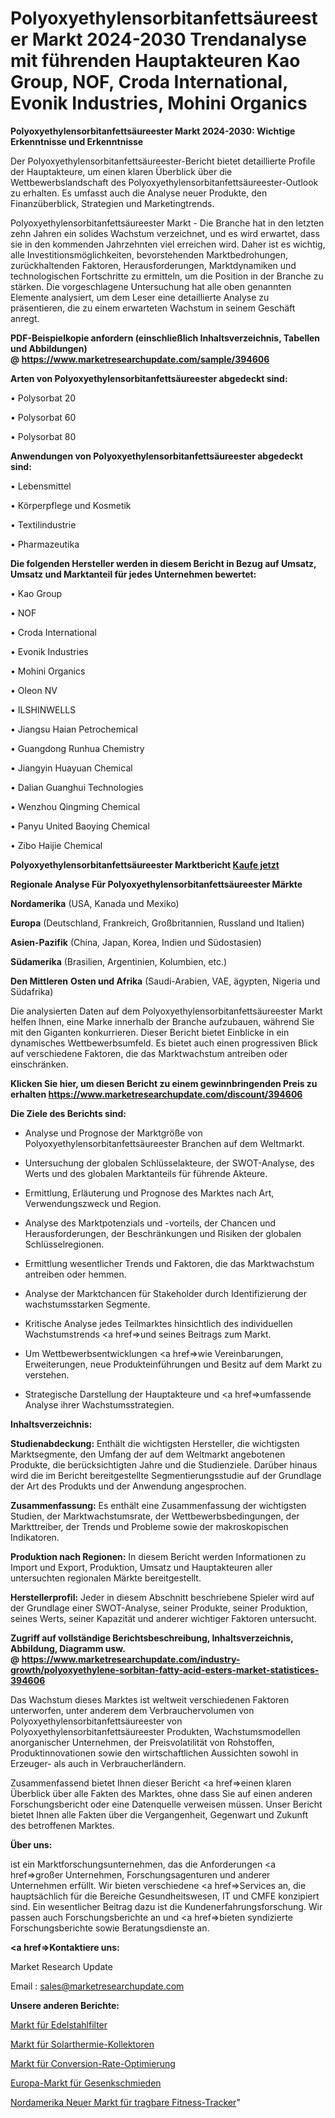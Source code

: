 # Polyoxyethylensorbitanfettsäureester Markt 2024-2030 Trendanalyse mit führenden Hauptakteuren Kao Group, NOF, Croda International, Evonik Industries, Mohini Organics

<strong>Polyoxyethylensorbitanfettsäureester Markt 2024-2030: Wichtige Erkenntnisse und Erkenntnisse</strong>

Der Polyoxyethylensorbitanfettsäureester-Bericht bietet detaillierte Profile der Hauptakteure, um einen klaren Überblick über die Wettbewerbslandschaft des Polyoxyethylensorbitanfettsäureester-Outlook zu erhalten. Es umfasst auch die Analyse neuer Produkte, den Finanzüberblick, Strategien und Marketingtrends.

Polyoxyethylensorbitanfettsäureester Markt - Die Branche hat in den letzten zehn Jahren ein solides Wachstum verzeichnet, und es wird erwartet, dass sie in den kommenden Jahrzehnten viel erreichen wird. Daher ist es wichtig, alle Investitionsmöglichkeiten, bevorstehenden Marktbedrohungen, zurückhaltenden Faktoren, Herausforderungen, Marktdynamiken und technologischen Fortschritte zu ermitteln, um die Position in der Branche zu stärken. Die vorgeschlagene Untersuchung hat alle oben genannten Elemente analysiert, um dem Leser eine detaillierte Analyse zu präsentieren, die zu einem erwarteten Wachstum in seinem Geschäft anregt.

<strong><b>PDF-Beispielkopie anfordern (einschließlich Inhaltsverzeichnis, Tabellen und Abbildungen) @ </b></strong><strong><a href=https://www.marketresearchupdate.com/sample/394606><strong>https://www.marketresearchupdate.com/sample/394606</u></a></strong></strong>

<strong>Arten von Polyoxyethylensorbitanfettsäureester abgedeckt sind:</strong>

• Polysorbat 20

• Polysorbat 60

• Polysorbat 80

<strong>Anwendungen von Polyoxyethylensorbitanfettsäureester abgedeckt sind:</strong>

• Lebensmittel

• Körperpflege und Kosmetik

• Textilindustrie

• Pharmazeutika

<strong>Die folgenden Hersteller werden in diesem Bericht in Bezug auf Umsatz, Umsatz und Marktanteil für jedes Unternehmen bewertet:</strong>

• Kao Group

• NOF

• Croda International

• Evonik Industries

• Mohini Organics

• Oleon NV

• ILSHINWELLS

• Jiangsu Haian Petrochemical

• Guangdong Runhua Chemistry

• Jiangyin Huayuan Chemical

• Dalian Guanghui Technologies

• Wenzhou Qingming Chemical

• Panyu United Baoying Chemical

• Zibo Haijie Chemical

<strong>Polyoxyethylensorbitanfettsäureester Marktbericht <a href=https://www.marketresearchupdate.com/buynow/394606>Kaufe jetzt</a></strong>

<strong>Regionale Analyse Für Polyoxyethylensorbitanfettsäureester Märkte</strong>

<strong>Nordamerika</strong> (USA, Kanada und Mexiko)

<strong>Europa</strong> (Deutschland, Frankreich, Großbritannien, Russland und Italien)

<strong>Asien-Pazifik</strong> (China, Japan, Korea, Indien und Südostasien)

<strong>Südamerika</strong> (Brasilien, Argentinien, Kolumbien, etc.)

<strong>Den Mittleren</strong> <strong>Osten und Afrika</strong> (Saudi-Arabien, VAE, ägypten, Nigeria und Südafrika)

Die analysierten Daten auf dem Polyoxyethylensorbitanfettsäureester Markt helfen Ihnen, eine Marke innerhalb der Branche aufzubauen, während Sie mit den Giganten konkurrieren. Dieser Bericht bietet Einblicke in ein dynamisches Wettbewerbsumfeld. Es bietet auch einen progressiven Blick auf verschiedene Faktoren, die das Marktwachstum antreiben oder einschränken.

<strong>Klicken Sie hier, um diesen Bericht zu einem gewinnbringenden Preis zu erhalten
</strong><strong><a href=https://www.marketresearchupdate.com/discount/394606>https://www.marketresearchupdate.com/discount/394606</b></u></strong></a>

<strong>Die Ziele des Berichts sind:</strong>

- Analyse und Prognose der Marktgröße von Polyoxyethylensorbitanfettsäureester Branchen auf dem Weltmarkt.

- Untersuchung der globalen Schlüsselakteure, der SWOT-Analyse, des Werts und des globalen Marktanteils für führende Akteure.

- Ermittlung, Erläuterung und Prognose des Marktes nach Art, Verwendungszweck und Region.

- Analyse des Marktpotenzials und -vorteils, der Chancen und Herausforderungen, der Beschränkungen und Risiken der globalen Schlüsselregionen.

- Ermittlung wesentlicher Trends und Faktoren, die das Marktwachstum antreiben oder hemmen.

- Analyse der Marktchancen für Stakeholder durch Identifizierung der wachstumsstarken Segmente.

- Kritische Analyse jedes Teilmarktes hinsichtlich des individuellen Wachstumstrends <a href=>und</a> seines Beitrags zum Markt.

- Um Wettbewerbsentwicklungen <a href=>wie</a> Vereinbarungen, Erweiterungen, neue Produkteinführungen und Besitz auf dem Markt zu verstehen.

- Strategische Darstellung der Hauptakteure und <a href=>umfas</a>sende Analyse ihrer Wachstumsstrategien.

<strong>Inhaltsverzeichnis:</strong>

<strong>Studienabdeckung:</strong> Enthält die wichtigsten Hersteller, die wichtigsten Marktsegmente, den Umfang der auf dem Weltmarkt angebotenen Produkte, die berücksichtigten Jahre und die Studienziele. Darüber hinaus wird die im Bericht bereitgestellte Segmentierungsstudie auf der Grundlage der Art des Produkts und der Anwendung angesprochen.

<strong>Zusammenfassung:</strong> Es enthält eine Zusammenfassung der wichtigsten Studien, der Marktwachstumsrate, der Wettbewerbsbedingungen, der Markttreiber, der Trends und Probleme sowie der makroskopischen Indikatoren.

<strong>Produktion nach Regionen:</strong> In diesem Bericht werden Informationen zu Import und Export, Produktion, Umsatz und Hauptakteuren aller untersuchten regionalen Märkte bereitgestellt.

<strong>Herstellerprofil:</strong> Jeder in diesem Abschnitt beschriebene Spieler wird auf der Grundlage einer SWOT-Analyse, seiner Produkte, seiner Produktion, seines Werts, seiner Kapazität und anderer wichtiger Faktoren untersucht.

<strong><b>Zugriff auf vollständige Berichtsbeschreibung, Inhaltsverzeichnis, Abbildung, Diagramm usw. @ </b></strong><strong><a href=https://www.marketresearchupdate.com/industry-growth/polyoxyethylene-sorbitan-fatty-acid-esters-market-statistices-394606>https://www.marketresearchupdate.com/industry-growth/polyoxyethylene-sorbitan-fatty-acid-esters-market-statistices-394606</a></strong>

Das Wachstum dieses Marktes ist weltweit verschiedenen Faktoren unterworfen, unter anderem dem Verbrauchervolumen von Polyoxyethylensorbitanfettsäureester von Polyoxyethylensorbitanfettsäureester Produkten, Wachstumsmodellen anorganischer Unternehmen, der Preisvolatilität von Rohstoffen, Produktinnovationen sowie den wirtschaftlichen Aussichten sowohl in Erzeuger- als auch in Verbraucherländern.

Zusammenfassend bietet Ihnen dieser Bericht <a href=>einen</a> klaren Überblick über alle Fakten des Marktes, ohne dass Sie auf einen anderen Forschungsbericht oder eine Datenquelle verweisen müssen. Unser Bericht bietet Ihnen alle Fakten über die Vergangenheit, Gegenwart und Zukunft des betroffenen Marktes.

<strong>Über uns:</strong>

 ist ein Marktforschungsunternehmen, das die Anforderungen <a href=>großer</a> Unternehmen, Forschungsagenturen und anderer Unternehmen erfüllt. Wir bieten verschiedene <a href=>Services</a> an, die hauptsächlich für die Bereiche Gesundheitswesen, IT und CMFE konzipiert sind. Ein wesentlicher Beitrag dazu ist die Kundenerfahrungsforschung. Wir passen auch Forschungsberichte an und <a href=>bieten</a> syndizierte Forschungsberichte sowie Beratungsdienste an.

<strong><a href=>Kontaktiere uns:</a></strong>

Market Research Update

Email : sales@marketresearchupdate.com

<strong>Unsere anderen Berichte:</strong>

<a href=https://www.linkedin.com/pulse/stainless-steel-filter-market-2023-size-growth>Markt für Edelstahlfilter</a>

<a href=https://www.linkedin.com/pulse/solar-thermal-collectors-market-trends-2023-key-takeaways>Markt für Solarthermie-Kollektoren</a>

<a href=https://www.linkedin.com/pulse/conversion-rate-optimization-market-sizing-up-anticipating>Markt für Conversion-Rate-Optimierung</a>

<a href=https://www.linkedin.com/pulse/europe-impression-die-forging-market-2023-2030>Europa-Markt für Gesenkschmieden</a>

<a href=https://www.linkedin.com/pulse/north-america-new-wearable-fitness-trackers-market-demand>Nordamerika Neuer Markt für tragbare Fitness-Tracker</a>"
